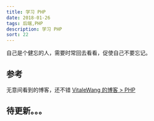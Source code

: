 ```yaml
---
title: 学习 PHP
date: 2018-01-26
tags: 后端,PHP
description: 学习 PHP
sort: 22
---
```


自己是个健忘的人，需要时常回去看看，促使自己不要忘记。

## 参考

无意间看到的博客，还不错 <a href="http://blog.csdn.net/vitalewang/article/category/5790693" target="_blank">VitaleWang 的博客 > PHP</a>

## 待更新。。。